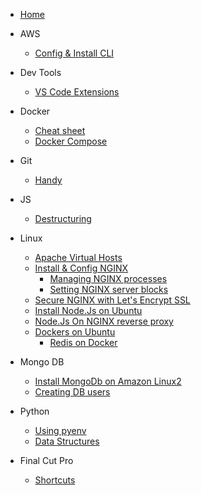 * [Home](home.md)

- AWS
  - [Config & Install CLI](/aws/install_and_config_cli.md)

- Dev Tools
  - [VS Code Extensions](/devtools/vs_code_extensions.md)
- Docker
  - [Cheat sheet](/docker/home.md)
  - [Docker Compose](/docker/docker_compose.md)

- Git
  - [Handy](/git/basic.md)

- JS
  - [Destructuring](/js/destructuring.md)


- Linux

  - [Apache Virtual Hosts](/linux/apace_vhost.md)
  - [Install & Config NGINX](/linux/install_and_config_nginx.md)
    - [Managing NGINX processes](/linux/install_and_config_nginx?id=step-3-managing-the-nginx-process)
    - [Setting NGINX server blocks](/linux/install_and_config_nginx?id=step-4-setting-up-server-blocks-recommended)
  - [Secure NGINX with Let's Encrypt SSL](/linux/nginx_and_lets_encrypt.md)
  - [Install Node.Js on Ubuntu](/linux/install_nodejs_ubuntu.md)
  - [Node.Js On NGINX reverse proxy](/linux/node_app_nginx_reverse_proxy.md)
  - [Dockers on Ubuntu](/linux/docker_on_ubuntu.md)
    - [Redis on Docker](/linux/redis_on_docker.md)

- Mongo DB
  - [Install MongoDb on Amazon Linux2](/mongodb/install_mongodb_amazon_linux.md)
  - [Creating DB users](/mongodb/creating_db_users.md)  

- Python
  - [Using pyenv](/python/using_pyenv.md)
  - [Data Structures](/python/ds.md)
  

- Final Cut Pro

  - [Shortcuts](/fcp/shortcuts.md)
  